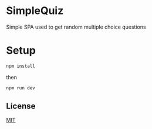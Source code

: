 # SimpleQuiz

Simple SPA used to get random multiple choice questions

# Setup

```bash
npm install
```

then

```bash
npm run dev
```

## License

[MIT](https://choosealicense.com/licenses/mit/)
